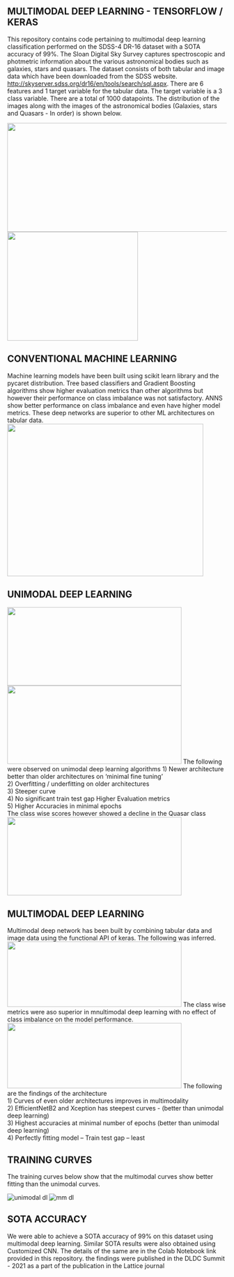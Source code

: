 <h2> MULTIMODAL DEEP LEARNING  - TENSORFLOW / KERAS</h2>

This repository contains code pertaining to multimodal deep learning classification performed on the SDSS-4 DR-16 dataset with a SOTA accuracy of 99%. The Sloan Digital Sky Survey captures spectroscopic and photmetric information about the various astronomical bodies such as galaxies, stars and quasars. The dataset consists of both tabular and image data which have been downloaded from the SDSS website. http://skyserver.sdss.org/dr16/en/tools/search/sql.aspx. There are 6 features and 1 target variable for the tabular data. The target variable is a 3 class variable. There are a total of 1000 datapoints. The distribution of the images along with the images of the astronomical bodies (Galaxies, stars and Quasars - In order) is shown below.

<img src="https://user-images.githubusercontent.com/48343095/147462673-6c286301-d149-4e4e-8351-27bea0873045.png" width="900"  height = "250"/>
<img src="https://user-images.githubusercontent.com/48343095/147392939-e01a5375-8161-460a-89de-3ab4fbff5a59.png" width="300"  height = "250"/>

<h2> CONVENTIONAL MACHINE LEARNING</h2>
Machine learning models have been built using scikit learn library and the pycaret distribution. Tree based classifiers and Gradient Boosting algorithms show higher evaluation metrics than other algorithms but however their performance on class imbalance was not satisfactory. ANNS show better performance on class imbalance and even have higher model metrics. These deep networks are superior to other ML architectures on tabular data. 
<img src="https://user-images.githubusercontent.com/48343095/147462826-0955d7a5-db0a-4726-8d2b-75de0df6f597.png" width="450"  height = "350"/>

<h2> UNIMODAL DEEP LEARNING</h2>
<img src="https://user-images.githubusercontent.com/48343095/147462655-5f932468-60a6-4b55-84c2-f3c24a14a77e.png" width="400"  height = "180"/>
<img src="https://user-images.githubusercontent.com/48343095/147473706-df38cd1d-5fce-4fee-a83b-be30d8827408.png" width="400"  height = "180"/>
The following were  observed on unimodal deep learning algorithms
1) Newer architecture better than older architectures on ‘minimal fine tuning’ <br>
2) Overfitting / underfitting on older architectures<br>
3) Steeper curve<br>
4) No significant train test gap Higher Evaluation metrics<br>
5) Higher Accuracies in minimal epochs<br>
The class wise scores however showed a decline in the Quasar class
<img src="https://user-images.githubusercontent.com/48343095/147473922-33e2db96-6412-4e8e-a853-0c9a57538d6c.png" width="400"  height = "180"/>

<h2> MULTIMODAL DEEP LEARNING </h2>
Multimodal deep network has been built by combining tabular data and image data using the functional API of keras.
The following was inferred.
<img src="https://user-images.githubusercontent.com/48343095/147474493-5aabe461-bbce-4f9d-a38e-32d835bdc73c.png" width="400"  height = "150"/>
The class wise metrics were aso superior in mnultimodal deep learning with no effect of class imbalance on the model performance.
<img src="https://user-images.githubusercontent.com/48343095/147474352-ee2134c6-e6d8-4caf-9c0b-f0182326605b.png" width="400"  height = "150"/>
The following are the findings of the architecture <br>
1) Curves of even older architectures improves in multimodality <br>
2) EfficientNetB2 and Xception has steepest curves  - (better than unimodal deep learning) <br>
3) Highest accuracies at minimal  number of epochs (better than unimodal deep learning) <br>
4) Perfectly fitting model – Train test gap – least <br>

<h2> TRAINING CURVES </h2>
The training curves below show that the multimodal curves show better fitting than the unimodal curves.

![unimodal dl](https://user-images.githubusercontent.com/48343095/147476061-aebc2bcb-307f-4bab-889e-75b73e23b428.png)
![mm dl](https://user-images.githubusercontent.com/48343095/147476073-bc9a31d9-cc24-4580-936f-fa383e95b097.png)

<h2> SOTA ACCURACY </h2>
We were able to achieve a SOTA accuracy of 99% on this dataset using multimodal deep learning. Similar SOTA results were also obtained using Customized CNN. The details of the same are in the Colab Notebook link provided in this repository. the findings were published in the DLDC Summit - 2021 as a part of the publication in the Lattice journal

  
